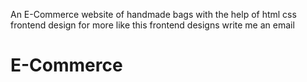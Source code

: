 An E-Commerce website of handmade bags
with the help of html css frontend design
for more like this frontend designs write me an email
# E-Commerce
